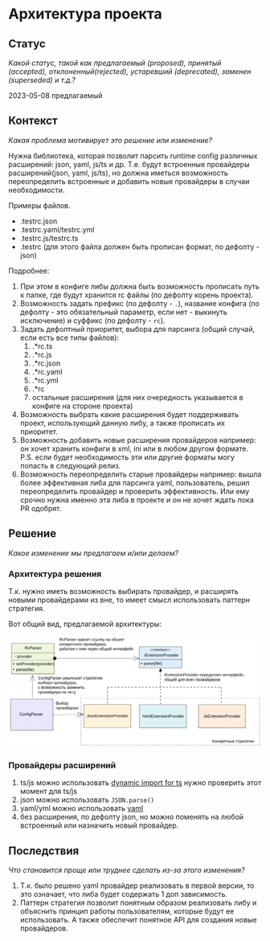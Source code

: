 # Архитектура проекта

## Статус

*Какой статус, такой как предлагаемый (proposed), принятый (accepted), отклоненный(rejected), устаревший (deprecated), заменен (superseded) и т.д.?*

2023-05-08 предлагаемый

## Контекст

*Какая проблема мотивирует это решение или изменение?*

Нужна библиотека, которая позволит парсить runtime config различных расширений: json, yaml, js/ts и др. Т.е. будут встроенные провайдеры расширений(json, yaml, js/ts), но должна иметься возможность переопределить встроенные и добавить новые провайдеры в случаи необходимости.

Примеры файлов.

- .testrc.json
- .testrc.yaml/testrc.yml
- .testrc.js/testrc.ts
- .testrc (для этого файла должен быть прописан формат, по дефолту - json)

Подробнее:

1. При этом в конфиге либы должна быть возможность прописать путь к папке, где будут хранится rc файлы (по дефолту корень проекта).
2. Возможность задать префикс (по дефолту - `.`), название конфига (по дефолту - это обязательный параметр, если нет - выкинуть исключение) и суффикс (по дефолту - `rc`).
3. Задать дефолтный приоритет, выбора для парсинга (общий случай, если есть все типы файлов):
   1. .*rc.ts
   2. .*rc.js
   3. .*rc.json
   4. .*rc.yaml
   5. .*rc.yml
   6. .*rc
   7. остальные расширения (для них очередность указывается в конфиге на стороне проекта)
4. Возможность выбрать какие расширения будет поддерживать проект, использующий данную либу, а также прописать их приоритет.
5. Возможность добавить новые расширения провайдеров
   например: он хочет хранить конфиги в xml, ini или в любом другом формате.
   P.S. если будет необходимость эти или другие форматы могу попасть в следующий релиз.
6. Возможность переопределить старые провайдеры
   например: вышла более эффективная либа для парсинга yaml, пользователь, решил переопределить провайдер и проверить эффективность.
   Или ему срочно нужна именно эта либа в проекте и он не хочет ждать пока PR одобрят.

## Решение

*Какое изменение мы предлагаем и/или делаем?*

### Архитектура решения

Т.к. нужно иметь возможность выбирать провайдер, и расширять новыми провайдерами из вне, то имеет смысл использовать паттерн стратегия.

Вот общий вид, предлагаемой архитектуры:

![Архитектура config-parser с паттерном Стратегия](../../assets/img/arch.png)

### Провайдеры расширений

1. ts/js можно использовать [dynamic import for ts](https://www.typescriptlang.org/docs/handbook/release-notes/typescript-2-4.html#dynamic-import-expressions) нужно проверить этот момент для ts/js
2. json можно использовать `JSON.parse()`
3. yaml/yml можно использовать [yaml](https://www.npmjs.com/package/yaml)
4. без расширения, по дефолту json, но можно поменять на любой встроенный или назначить новый провайдер.

## Последствия

*Что становится проще или труднее сделать из-за этого изменения?*

1. Т.к. было решено yaml провайдер реализовать в первой версии, то это означает, что  либа  будет содержать 1 доп зависимость.
2. Паттерн стратегия позволит понятным образом реализовать либу и объяснить принцип работы пользователям, которые будут ее использовать. А также обеспечит понятное API для создания новые провайдеров.
